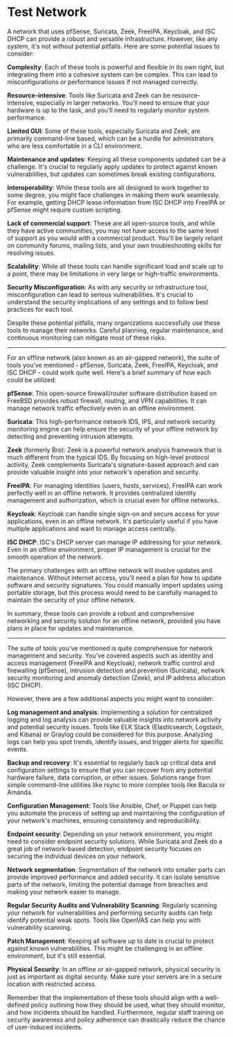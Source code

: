 # Test Network

A network that uses pfSense, Suricata, Zeek, FreeIPA, Keycloak, and ISC DHCP can provide a robust and versatile infrastructure. However, like any system, it's not without potential pitfalls. Here are some potential issues to consider:

**Complexity**: Each of these tools is powerful and flexible in its own right, but integrating them into a cohesive system can be complex. This can lead to misconfigurations or performance issues if not managed correctly.

**Resource-intensive**: Tools like Suricata and Zeek can be resource-intensive, especially in larger networks. You'll need to ensure that your hardware is up to the task, and you'll need to regularly monitor system performance.

**Limited GUI**: Some of these tools, especially Suricata and Zeek, are primarily command-line based, which can be a hurdle for administrators who are less comfortable in a CLI environment.

**Maintenance and updates**: Keeping all these components updated can be a challenge. It's crucial to regularly apply updates to protect against known vulnerabilities, but updates can sometimes break existing configurations.

**Interoperability**: While these tools are all designed to work together to some degree, you might face challenges in making them work seamlessly. For example, getting DHCP lease information from ISC DHCP into FreeIPA or pfSense might require custom scripting.

**Lack of commercial support**: These are all open-source tools, and while they have active communities, you may not have access to the same level of support as you would with a commercial product. You'll be largely reliant on community forums, mailing lists, and your own troubleshooting skills for resolving issues.

**Scalability**: While all these tools can handle significant load and scale up to a point, there may be limitations in very large or high-traffic environments.

**Security Misconfiguration**: As with any security or infrastructure tool, misconfiguration can lead to serious vulnerabilities. It's crucial to understand the security implications of any settings and to follow best practices for each tool.

Despite these potential pitfalls, many organizations successfully use these tools to manage their networks. Careful planning, regular maintenance, and continuous monitoring can mitigate most of these risks.

---

For an offline network (also known as an air-gapped network), the suite of tools you've mentioned - pfSense, Suricata, Zeek, FreeIPA, Keycloak, and ISC DHCP - could work quite well. Here's a brief summary of how each could be utilized:

**pfSense**: This open-source firewall/router software distribution based on FreeBSD provides robust firewall, routing, and VPN capabilities. It can manage network traffic effectively even in an offline environment.

**Suricata**: This high-performance network IDS, IPS, and network security monitoring engine can help ensure the security of your offline network by detecting and preventing intrusion attempts.

**Zeek** (formerly Bro): Zeek is a powerful network analysis framework that is much different from the typical IDS. By focusing on high-level protocol activity, Zeek complements Suricata's signature-based approach and can provide valuable insight into your network's operation and security.

**FreeIPA**: For managing identities (users, hosts, services), FreeIPA can work perfectly well in an offline network. It provides centralized identity management and authorization, which is crucial even for offline networks.

**Keycloak**: Keycloak can handle single sign-on and secure access for your applications, even in an offline network. It's particularly useful if you have multiple applications and want to manage access centrally.

**ISC DHCP**: ISC's DHCP server can manage IP addressing for your network. Even in an offline environment, proper IP management is crucial for the smooth operation of the network.

The primary challenges with an offline network will involve updates and maintenance. Without internet access, you'll need a plan for how to update software and security signatures. You could manually import updates using portable storage, but this process would need to be carefully managed to maintain the security of your offline network.

In summary, these tools can provide a robust and comprehensive networking and security solution for an offline network, provided you have plans in place for updates and maintenance.

---

The suite of tools you've mentioned is quite comprehensive for network management and security. You've covered aspects such as identity and access management (FreeIPA and Keycloak), network traffic control and firewalling (pfSense), intrusion detection and prevention (Suricata), network security monitoring and anomaly detection (Zeek), and IP address allocation (ISC DHCP).

However, there are a few additional aspects you might want to consider:

**Log management and analysis**: Implementing a solution for centralized logging and log analysis can provide valuable insights into network activity and potential security issues. Tools like ELK Stack (Elasticsearch, Logstash, and Kibana) or Graylog could be considered for this purpose. Analyzing logs can help you spot trends, identify issues, and trigger alerts for specific events.

**Backup and recovery**: It's essential to regularly back up critical data and configuration settings to ensure that you can recover from any potential hardware failure, data corruption, or other issues. Solutions range from simple command-line utilities like rsync to more complex tools like Bacula or Amanda.

**Configuration Management**: Tools like Ansible, Chef, or Puppet can help you automate the process of setting up and maintaining the configuration of your network's machines, ensuring consistency and reproducibility.

**Endpoint security**: Depending on your network environment, you might need to consider endpoint security solutions. While Suricata and Zeek do a great job of network-based detection, endpoint security focuses on securing the individual devices on your network.

**Network segmentation**: Segmentation of the network into smaller parts can provide improved performance and added security. It can isolate sensitive parts of the network, limiting the potential damage from breaches and making your network easier to manage.

**Regular Security Audits and Vulnerability Scanning**: Regularly scanning your network for vulnerabilities and performing security audits can help identify potential weak spots. Tools like OpenVAS can help you with vulnerability scanning.

**Patch Management**: Keeping all software up to date is crucial to protect against known vulnerabilities. This might be challenging in an offline environment, but it's still essential.

**Physical Security**: In an offline or air-gapped network, physical security is just as important as digital security. Make sure your servers are in a secure location with restricted access.

Remember that the implementation of these tools should align with a well-defined policy outlining how they should be used, what they should monitor, and how incidents should be handled. Furthermore, regular staff training on security awareness and policy adherence can drastically reduce the chance of user-induced incidents.
